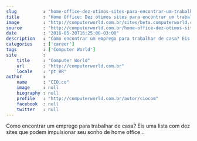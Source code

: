 ```yaml
---
slug          : "home-office-dez-otimos-sites-para-encontrar-um-trabalho-remoto"
title         : "Home Office: Dez ótimos sites para encontrar um trabalho remoto"
image         : "http://computerworld.com.br/sites/beta.computerworld.com.br/files/news_articles/home_office_startup.jpg"
source        : "http://computerworld.com.br/home-office-dez-otimos-sites-para-encontrar-um-trabalho-remoto"
date          : "2016-05-20T16:25:00-03:00"
description   : "Como encontrar um emprego para trabalhar de casa? Eis uma lista com dez sites que podem impulsionar seu sonho de home office..."
categories    : ['career']
tags          : ['Computer World']
site          :
    title     : "Computer World"
    url       : "http://computerworld.com.br"
    locale    : "pt_BR"
author        :
    name      : "CIO.co"
    image     : null
    biography : null
    profile   : "http://computerworld.com.br/autor/ciocom"
    facebook  : null
    twitter   : null
---
```


Como encontrar um emprego para trabalhar de casa? Eis uma lista com dez sites que podem impulsionar seu sonho de home office...
